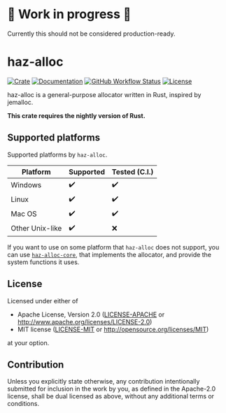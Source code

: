 # 🚧 Work in progress 🚧

Currently this should not be considered production-ready.

# haz-alloc

[![Crate](https://shields.io/crates/v/haz-alloc?style=for-the-badge)](https://crates.io/crates/haz-alloc)
[![Documentation](https://shields.io/docsrs/haz-alloc?style=for-the-badge)](https://docs.rs/haz-alloc)
[![GitHub Workflow Status](https://img.shields.io/github/actions/workflow/status/nicbn/haz-alloc/rust.yml?style=for-the-badge)](https://github.com/nicbn/haz-alloc/actions)
[![License](https://shields.io/crates/l/haz-alloc?style=for-the-badge)](#license)

haz-alloc is a general-purpose allocator written in Rust, inspired by jemalloc.

**This crate requires the nightly version of Rust.**

## Supported platforms

Supported platforms by `haz-alloc`.

| Platform         | Supported | Tested (C.I.) |
|------------------|-----------|---------------|
| Windows          | ✔️        | ✔️            |
| Linux            | ✔️        | ✔️            |
| Mac OS           | ✔️        | ✔️            |
| Other Unix-like  | ✔️        | ❌            |

If you want to use on some platform that `haz-alloc` does not support, you
can use [`haz-alloc-core`](haz-alloc-core), that implements the allocator, and provide the
system functions it uses.

## License

Licensed under either of

 * Apache License, Version 2.0
   ([LICENSE-APACHE](LICENSE-APACHE) or http://www.apache.org/licenses/LICENSE-2.0)
 * MIT license
   ([LICENSE-MIT](LICENSE-MIT) or http://opensource.org/licenses/MIT)

at your option.

## Contribution

Unless you explicitly state otherwise, any contribution intentionally submitted
for inclusion in the work by you, as defined in the Apache-2.0 license, shall be
dual licensed as above, without any additional terms or conditions.
